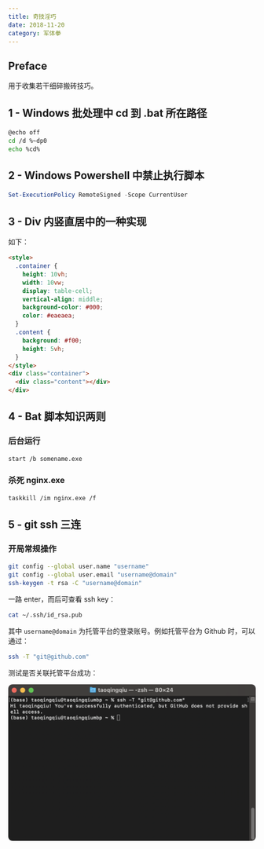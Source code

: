 ```yaml
---
title: 奇技淫巧
date: 2018-11-20
category: 军体拳
---
```


## Preface

用于收集若干细碎搬砖技巧。

## 1 - Windows 批处理中 cd 到 .bat 所在路径

```bash
@echo off
cd /d %~dp0
echo %cd%
```

## 2 - Windows Powershell 中禁止执行脚本

```powershell
Set-ExecutionPolicy RemoteSigned -Scope CurrentUser
```

## 3 - Div 内竖直居中的一种实现

如下：

```html
<style>
  .container {
    height: 10vh;
    width: 10vw;
    display: table-cell;
    vertical-align: middle;
    background-color: #000;
    color: #eaeaea;
  }
  .content {
    background: #f00;
    height: 5vh;
  }
</style>
<div class="container">
  <div class="content"></div>
</div>
```

## 4 - Bat 脚本知识两则

### 后台运行

```bash
start /b somename.exe
```

### 杀死 nginx.exe

```bash
taskkill /im nginx.exe /f
```

## 5 - git ssh 三连

### 开局常规操作

```bash
git config --global user.name "username"
git config --global user.email "username@domain"
ssh-keygen -t rsa -C "username@domain"
```

一路 enter，而后可查看 ssh key：

```bash
cat ~/.ssh/id_rsa.pub
```

其中 `username@domain` 为托管平台的登录账号。例如托管平台为 Github 时，可以通过：

```bash
ssh -T "git@github.com"
```

测试是否关联托管平台成功：

![](/shell-check-ssh-git.png)
